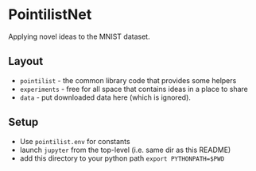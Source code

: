 # PointilistNet

Applying novel ideas to the MNIST dataset.

## Layout

- `pointilist` - the common library code that provides some helpers
- `experiments` - free for all space that contains ideas in a place to share
- `data` - put downloaded data here (which is ignored).

## Setup
- Use `pointilist.env` for constants
- launch `jupyter` from the top-level (i.e. same dir as this README)
- add this directory to your python path `export PYTHONPATH=$PWD`
